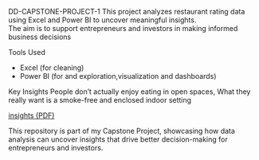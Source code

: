 DD-CAPSTONE-PROJECT-1
This project analyzes restaurant rating data using Excel and Power BI to uncover meaningful insights.  
The aim is to support entrepreneurs and investors in making informed business decisions

Tools Used
- Excel (for cleaning)
- Power BI (for and exploration,visualization and dashboards)

Key Insights
People don’t actually enjoy eating in open spaces, What they really want is a smoke-free and enclosed indoor setting

[insights (PDF) ](CAPSTONE%20PROJECT.PDF)


This repository is part of my Capstone Project, showcasing how data analysis can uncover insights that drive better decision-making for entrepreneurs and investors.  

